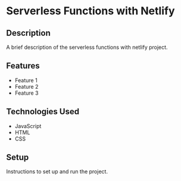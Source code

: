 # Serverless Functions with Netlify

## Description

A brief description of the serverless functions with netlify project.

## Features

- Feature 1
- Feature 2
- Feature 3

## Technologies Used

- JavaScript
- HTML
- CSS

## Setup

Instructions to set up and run the project.

